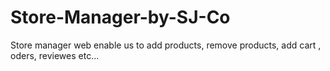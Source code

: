 # Store-Manager-by-SJ-Co
Store manager web enable us to add products, remove products, add cart , oders, reviewes etc...
